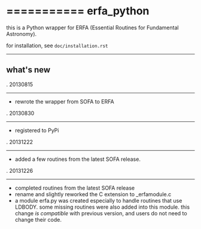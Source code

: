 ===========
erfa_python
===========

this is a Python wrapper for ERFA (Essential Routines for 
Fundamental Astronomy).

for installation, see ``doc/installation.rst``

----------
what's new
----------

. 20130815
**********

- rewrote the wrapper from SOFA to ERFA

. 20130830
**********

- registered to PyPi

. 20131222
**********

- added a few routines from the latest SOFA release.

. 20131226
**********

- completed routines from the latest SOFA release
- rename and slightly reworked the C extension to _erfamodule.c
- a module erfa.py was created especially to handle routines that use
LDBODY. some missing routines were also added into this module.
this change *is compatible* with previous version, and users do not
need to change their code. 
